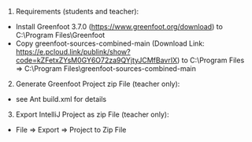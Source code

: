 1) Requirements (students and teacher):
- Install Greenfoot 3.7.0 (https://www.greenfoot.org/download)
  to C:\Program Files\Greenfoot
- Copy greenfoot-sources-combined-main (Download Link: https://e.pcloud.link/publink/show?code=kZFetxZYsM0GY6O72za9QYjtyJCMfBavrIX) to C:\Program Files\
  => C:\Program Files\greenfoot-sources-combined-main

2) Generate Greenfoot Project zip File (teacher only):
- see Ant build.xml for details

3) Export IntelliJ Project as zip File (teacher only):
- File => Export => Project to Zip File
